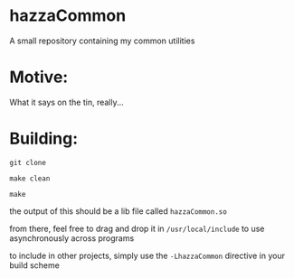# hazzaCommon
A small repository containing my common utilities

# Motive:

What it says on the tin, really... 

# Building:

```
git clone 

make clean

make
```

the output of this should be a lib file called ``hazzaCommon.so``

from there, feel free to drag and drop it in ``/usr/local/include`` to use asynchronously across programs

to include in other projects, simply use the ``-LhazzaCommon`` directive in your build scheme
